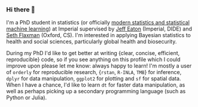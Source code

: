 ### Hi there 👋

I'm a PhD student in statistics (or officially [modern statistics and statistical machine learning](https://statml.io/)) at Imperial supervised by [Jeff Eaton](https://www.imperial.ac.uk/people/jeffrey.eaton) (Imperial, DIDE) and [Seth Flaxman](https://www.cs.ox.ac.uk/people/seth.flaxman/) (Oxford, CS).
I'm interested in applying Bayesian statistics to health and social sciences, particularly global health and biosecurity.

During my PhD I'd like to get better at writing {clear, concise, efficient, reproducible} code, so if you see anything on this profile which I could improve upon please let me know: always happy to learn!
I'm mostly a user of `orderly` for reproducible research, {`rstan`, `R-INLA`, `TMB`} for inference, `dplyr` for data manipulation, `ggplot2` for plotting and `sf` for spatial data.
When I have a chance, I'd like to learn `dt` for faster data manipulation, as well as perhaps picking up a secondary programming language (such as Python or Julia).
